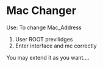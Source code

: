 # Mac Changer

Use: To change Mac_Address


1. User ROOT previlidges
2. Enter interface and mc correctly

You may extend it as you want....
